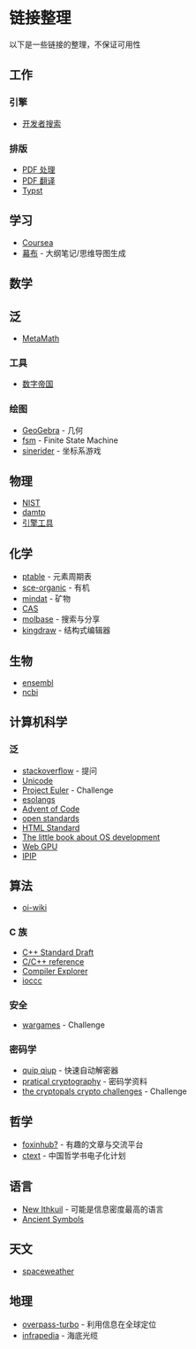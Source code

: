 # 链接整理
以下是一些链接的整理，不保证可用性

## 工作
### 引擎
- [开发者搜索](https://kaifa.baidu.com/)

### 排版
- [PDF 处理](https://smallpdf.com/cn)
- [PDF 翻译](https://deepl.com)
- [Typst](https://typst.app/)

## 学习
- [Coursea](https://www.coursera.org/)
- [幕布](https://mubu.com/home) - 大纲笔记/思维导图生成

## 数学
## 泛
- [MetaMath](https://us.metamath.org/index.html)

### 工具
- [数字帝国](https://zh.numberempire.com/)

### 绘图
- [GeoGebra](https://www.geogebra.org/) - 几何
- [fsm](https://madebyevan.com/fsm/) - Finite State Machine
- [sinerider](https://sinerider.com/) - 坐标系游戏

## 物理
- [NIST](https://www.nist.gov/pml)
- [damtp](www.damtp.cam.ac.uk)
- [引擎工具](https://brm.io/matter-js/)

## 化学
- [ptable](https://ptable.com/) - 元素周期表
- [sce-organic](https://sce-organic.github.io/) - 有机
- [mindat](https://zh.mindat.org/) - 矿物
- [CAS](https://commonchemistry.cas.org/)
- [molbase](https://www.molbase.com/) - 搜索与分享
- [kingdraw](http://kingdraw.cn/) - 结构式编辑器

## 生物
- [ensembl](http://asia.ensembl.org/index.html)
- [ncbi](https://www.ncbi.nlm.nih.gov/)

## 计算机科学
### 泛
- [stackoverflow](https://stackoverflow.com/) - 提问
- [Unicode](https://home.unicode.org/)
- [Project Euler](http://pe-cn.github.io/) - Challenge
- [esolangs](https://esolangs.org/wiki/Main_Page)
- [Advent of Code](https://adventofcode.com/)
- [open standards](https://www.open-std.org/)
- [HTML Standard](https://html.spec.whatwg.org/multipage/)
- [The little book about OS development](https://littleosbook.github.io/)
- [Web GPU](https://gpuweb.github.io/gpuweb/)
- [IPIP](https://www.ipip.net/)

## 算法
- [oi-wiki](https://oi-wiki.org/)

### C 族
- [C++ Standard Draft](https://eel.is/c++draft/)
- [C/C++ reference](https://zh.cppreference.com/w/%E9%A6%96%E9%A1%B5)
- [Compiler Explorer](https://godbolt.org/)
- [ioccc](https://www.ioccc.org/)

### 安全
- [wargames](https://overthewire.org/wargames/) - Challenge

### 密码学
- [quip qiup](http://quipqiup.com/) - 快速自动解密器
- [pratical cryptography](http://practicalcryptography.com/) - 密码学资料
- [the cryptopals crypto challenges](https://cryptopals.com/) - Challenge

## 哲学
- [foxinhub?](https://pedantries.com/) - 有趣的文章与交流平台
- [ctext](https://ctext.org/zhs) - 中国哲学书电子化计划

## 语言
- [New Ithkuil](http://www.ithkuil.net/) - 可能是信息密度最高的语言
- [Ancient Symbols](https://www.ancient-symbols.com/)

## 天文
- [spaceweather](https://spaceweather.com/)

## 地理
- [overpass-turbo](https://tyrasd.github.io/overpass-turbo/) - 利用信息在全球定位
- [infrapedia](https://www.infrapedia.com/) - 海底光缆
